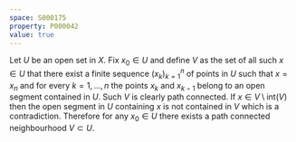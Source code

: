```yaml
---
space: S000175
property: P000042
value: true
---
```


Let $U$ be an open set in $X$.
Fix $x_0\in U$ and define $V$ as the set of all such $x\in U$
that there exist a finite sequence $(x_k)_{k=1}^n$ of points in $U$
such that $x=x_n$ and for every $k=1,\ldots,n$ the points $x_k$ and $x_{k-1}$ belong
to an open segment contained in $U$.
Such $V$ is clearly path connected.
If $x\in V\setminus\mathrm{int}(V)$ then the open
segment in $U$ containing $x$ is not contained in $V$
which is a contradiction.
Therefore for any $x_0\in U$ there exists a path connected
neighbourhood $V\subset U$.
